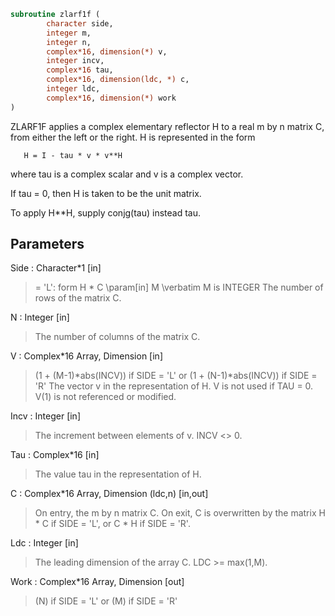 ```fortran
subroutine zlarf1f (
		character side,
		integer m,
		integer n,
		complex*16, dimension(*) v,
		integer incv,
		complex*16 tau,
		complex*16, dimension(ldc, *) c,
		integer ldc,
		complex*16, dimension(*) work
)
```

 ZLARF1F applies a complex elementary reflector H to a real m by n matrix
 C, from either the left or the right. H is represented in the form

       H = I - tau * v * v**H

 where tau is a complex scalar and v is a complex vector.

 If tau = 0, then H is taken to be the unit matrix.

 To apply H**H, supply conjg(tau) instead
 tau.

## Parameters
Side : Character*1 [in]
> = 'L': form  H * C
> \param[in] M
> \verbatim
> M is INTEGER
> The number of rows of the matrix C.

N : Integer [in]
> The number of columns of the matrix C.

V : Complex*16 Array, Dimension [in]
> (1 + (M-1)*abs(INCV)) if SIDE = 'L'
> or (1 + (N-1)*abs(INCV)) if SIDE = 'R'
> The vector v in the representation of H. V is not used if
> TAU = 0. V(1) is not referenced or modified.

Incv : Integer [in]
> The increment between elements of v. INCV <> 0.

Tau : Complex*16 [in]
> The value tau in the representation of H.

C : Complex*16 Array, Dimension (ldc,n) [in,out]
> On entry, the m by n matrix C.
> On exit, C is overwritten by the matrix H * C if SIDE = 'L',
> or C * H if SIDE = 'R'.

Ldc : Integer [in]
> The leading dimension of the array C. LDC >= max(1,M).

Work : Complex*16 Array, Dimension [out]
> (N) if SIDE = 'L'
> or (M) if SIDE = 'R'

